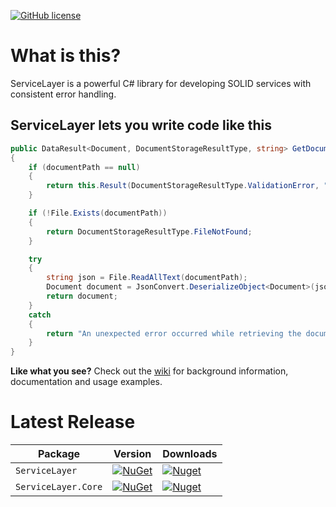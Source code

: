 [![GitHub license](https://img.shields.io/badge/license-MIT-blue.svg)](https://raw.githubusercontent.com/davidomid/ServiceLayer/Operator-improvements/LICENSE)

# What is this? 

ServiceLayer is a powerful C# library for developing SOLID services with consistent error handling. 

## ServiceLayer lets you write code like this

```csharp
public DataResult<Document, DocumentStorageResultType, string> GetDocument(string documentPath)
{
    if (documentPath == null)
    {
        return this.Result(DocumentStorageResultType.ValidationError, "Document path is required.");
    }

    if (!File.Exists(documentPath)) 
    {
        return DocumentStorageResultType.FileNotFound;
    }

    try
    {
        string json = File.ReadAllText(documentPath);
        Document document = JsonConvert.DeserializeObject<Document>(json);
        return document;
    }
    catch
    {
        return "An unexpected error occurred while retrieving the document."; 
    }
}
```

**Like what you see?** Check out the [wiki](https://github.com/davidomid/ServiceLayer/wiki) for background information, documentation and usage examples.

# Latest Release

|     Package    |    Version   |    Downloads   |
| ------- | ----- | ----- |
| `ServiceLayer` | [![NuGet](https://img.shields.io/nuget/v/ServiceLayer.svg)](https://nuget.org/packages/ServiceLayer) | [![Nuget](https://img.shields.io/nuget/dt/ServiceLayer.svg)](https://nuget.org/packages/ServiceLayer) |
| `ServiceLayer.Core` | [![NuGet](https://img.shields.io/nuget/v/ServiceLayer.Core.svg)](https://nuget.org/packages/ServiceLayer.Core) | [![Nuget](https://img.shields.io/nuget/dt/ServiceLayer.Core.svg)](https://nuget.org/packages/ServiceLayer.Core)


